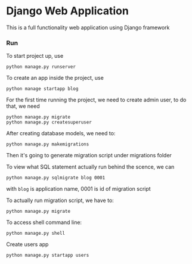 # Django Web Application

This is a full functionality web application using Django framework

### Run

To start project up, use

```
python manage.py runserver
```

To create an app inside the project, use

```
python manage startapp blog
```

For the first time running the project, we need to create admin user, to do that, we need

```
python manage.py migrate
python manage.py createsuperuser
```

After creating database models, we need to:
```
python manage.py makemigrations
```
Then it's going to generate migration script under migrations folder

To view what SQL statement actually run behind the scence, we can
```
python manage.py sqlmigrate blog 0001
```
with `blog` is application name, 0001 is id of migration script

To actually run migration script, we have to:
```
python manage.py migrate
```

To access shell command line:
```
python manage.py shell
```

Create users app
```
python manage.py startapp users
```
